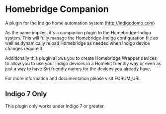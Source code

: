 Homebridge Companion
==========

A plugin for the Indigo home automation system (http://indigodomo.com)

As the name implies, it's a companion plugin to the Homebridge-Indigo system.  This will fully manage the Homebridge-Indigo configuration file as well as dynamically reload Homebridge as needed when Indigo device changes require it.

Additionally this plugin allows you to create Homebridge Wrapper devices to allow you to use your Indigo devices in a Homekit friendly way or even as just a way to have Siri friendly names for the devices you already have.

For more information and documentation please visit FORUM_URL

Indigo 7 Only
---------------

This plugin only works under Indigo 7 or greater.